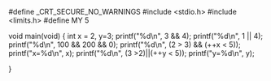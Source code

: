 #define _CRT_SECURE_NO_WARNINGS
#include <stdio.h>
#include <limits.h>
#define MY 5

void main(void) {
	int x = 2, y=3;
	printf("%d\n", 3 && 4);
	printf("%d\n", 1 || 4);
	printf("%d\n", 100 && 200 && 0);
	printf("%d\n", (2 > 3) && (++x < 5));
	printf("x=%d\n", x);
	printf("%d\n", (3 >2)||(++y < 5));
	printf("y=%d\n", y);


}

